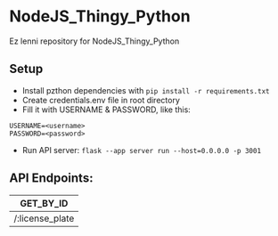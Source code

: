 # NodeJS_Thingy_Python
Ez lenni repository for NodeJS_Thingy_Python

## Setup ##
- Install pzthon dependencies with `pip install -r requirements.txt`
- Create credentials.env file in root directory
- Fill it with USERNAME & PASSWORD, like this:
```
USERNAME=<username>
PASSWORD=<password>
```
- Run API server: `flask --app server run --host=0.0.0.0 -p 3001`

## API Endpoints: ##
| GET_BY_ID               | 
|-------------------------|
| /:license_plate         | 

